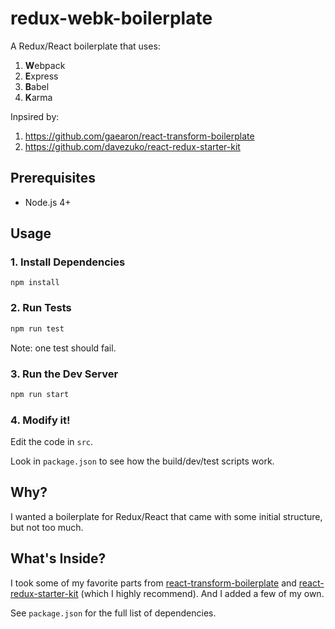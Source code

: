 # redux-webk-boilerplate

A Redux/React boilerplate that uses:

1. **W**ebpack
2. **E**xpress
3. **B**abel
4. **K**arma

Inpsired by: 

1. https://github.com/gaearon/react-transform-boilerplate
2. https://github.com/davezuko/react-redux-starter-kit

## Prerequisites

* Node.js 4+

## Usage

### 1. Install Dependencies

```
npm install
```

### 2. Run Tests

```bash
npm run test
```

Note: one test should fail.

### 3. Run the Dev Server

```bash
npm run start
```

### 4. Modify it!

Edit the code in `src`.

Look in `package.json` to see how the build/dev/test scripts work.

## Why?
I wanted a boilerplate for Redux/React that came with some initial structure, but not too much. 

## What's Inside?
I took some of my favorite parts from [react-transform-boilerplate](https://github.com/gaearon/react-transform-boilerplate) and [react-redux-starter-kit](https://github.com/davezuko/react-redux-starter-kit) (which I highly recommend). And I added a few of my own.

See `package.json` for the full list of dependencies.
